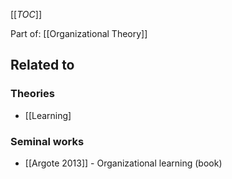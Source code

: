[[_TOC_]]

Part of: [[Organizational Theory]]

## Related to

### Theories
* [[Learning]

### Seminal works
* [[Argote 2013]] - Organizational learning (book)
